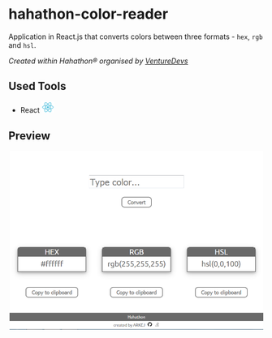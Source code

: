 # hahathon-color-reader
Application in React.js that converts colors between three formats - `hex`, `rgb` and `hsl`.

*Created within Hahathon® organised by [VentureDevs](https://venturedevs.com)*

## Used Tools
- React <img src="https://raw.githubusercontent.com/ArkejGit/hahathon-color-reader/master/img/react-logo.png" width="25"/>

## Preview
<p align="center">
  <img src="https://raw.githubusercontent.com/ArkejGit/hahathon-color-reader/master/img/color-reader-preview.png" width="500"/>
</p>

